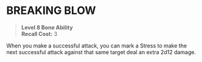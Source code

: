 ﻿# BREAKING BLOW

> **Level 8 Bone Ability**  
> **Recall Cost:** 3

When you make a successful attack, you can mark a Stress to make the next successful attack against that same target deal an extra 2d12 damage.
